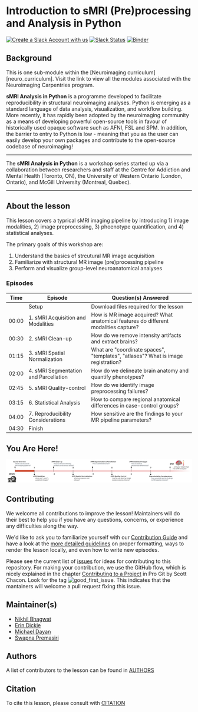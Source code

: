# Introduction to sMRI (Pre)processing and Analysis in Python

[![Create a Slack Account with us](https://img.shields.io/badge/Create_Slack_Account-The_Carpentries-071159.svg)](https://swc-slack-invite.herokuapp.com/)
[![Slack Status](https://img.shields.io/badge/Slack_Channel-neuroimaging-E01563.svg)](https://swcarpentry.slack.com/messages/CCJBHKCHZ)
[![Binder](https://mybinder.org/badge_logo.svg)](https://mybinder.org/v2/gh/carpentries-incubator/SDC-BIDS-sMRI/gh-pages)

## Background

This is one sub-module within the [Neuroimaging curriculum][neuro_curriculum]. Visit the link to view all the modules associated with the Neuroimaging Carpentries program.

**sMRI Analysis in Python** is a programme developed to facilitate reproducibility in structural neuroimaging analyses. Python is emerging as a standard language of data analysis, visualization, and workflow building. More recently, it has rapidly been adopted by the neuroimaging community as a means of developing powerful open-source tools in favour of historically used opaque software such as AFNI, FSL and SPM. In addition, the barrier to entry to Python is low - meaning that you as the user can easily develop your own packages and contribute to the open-source codebase of neuroimaging!

***

The **sMRI Analysis in Python** is a workshop series started up via a collaboration between researchers and staff at the Centre for Addiction and Mental Health (Toronto, ON), the University of Western Ontario (London, Ontario), and McGill University (Montreal, Quebec).

***

## About the lesson

This lesson covers a typrical sMRI imaging pipeline by introducing 1) image modalities, 2) image preprocessing, 3) phoenotype quantification, and 4) statistical analyses.  

The primary goals of this workshop are:
1. Understand the basics of strcutural MR image acquisition
2. Familiarize with structural MR image (pre)processing pipeline
3. Perform and visualize group-level neuroanatomical analyses


### Episodes

| Time | Episode | Question(s) Answered |
| ---  | ---     | ---                  |
||Setup|Download files required for the lesson|
| 00:00 | 1. sMRI Acquisition and Modalities | How is MR image acquired? What anatomical features do different modalities capture?  |
| 00:30 | 2. sMRI Clean-up | How do we remove intensity artifacts and extract brains? |
| 01:15 | 3. sMRI Spatial Normalization | What are "coordinate spaces", "templates", "atlases"? What is image registration? |
| 02:00 | 4. sMRI Segmentation and Parcellation | How do we delineate brain anatomy and quantify phenotypes? |
| 02:45 | 5. sMRI Quality-control | How do we identify image preprocessing failures? |
| 03:15 | 6. Statistical Analysis | How to compare regional anatomical differences in case-control groups? |
| 04:00 | 7. Reproducibility Considerations | How sensitive are the findings to your MR pipeline parameters? |
| 04:30 | Finish | |
 

## You Are Here!
![course_flow](fig/index/Course_flow_0.png)


## Contributing

We welcome all contributions to improve the lesson! Maintainers will do their best to help you if you have any
questions, concerns, or experience any difficulties along the way.

We'd like to ask you to familiarize yourself with our [Contribution Guide](CONTRIBUTING.md) and have a look at
the [more detailed guidelines][lesson-example] on proper formatting, ways to render the lesson locally, and even
how to write new episodes.

Please see the current list of [issues](https://github.com/carpentries-incubator/SDC-BIDS-sMRI/issues) for ideas for contributing to this
repository. For making your contribution, we use the GitHub flow, which is
nicely explained in the chapter [Contributing to a Project](http://git-scm.com/book/en/v2/GitHub-Contributing-to-a-Project) in Pro Git
by Scott Chacon.
Look for the tag ![good_first_issue](https://img.shields.io/badge/-good%20first%20issue-gold.svg). This indicates that the mantainers will welcome a pull request fixing this issue.


## Maintainer(s)

* [Nikhil Bhagwat][nikhil_bhagwat]
* [Erin Dickie][erin_dickie]
* [Michael Dayan][Michael_Dayan]
* [Swapna Premasiri][Swapna_Premasiri]

## Authors

A list of contributors to the lesson can be found in [AUTHORS](AUTHORS)

## Citation

To cite this lesson, please consult with [CITATION](CITATION)

[lesson-example]: https://carpentries.github.io/lesson-example
[nikhil_bhagwat]: https://github.com/nikhil153
[erin_dickie]: https://github.com/edickie
[Michael_Dayan]: https://github.com/neurorepro
[Swapna_Premasiri]: https://github.com/devdinie
[neuro_cirriculum]: https://carpentries.org/community-lessons/#neuroimaging
